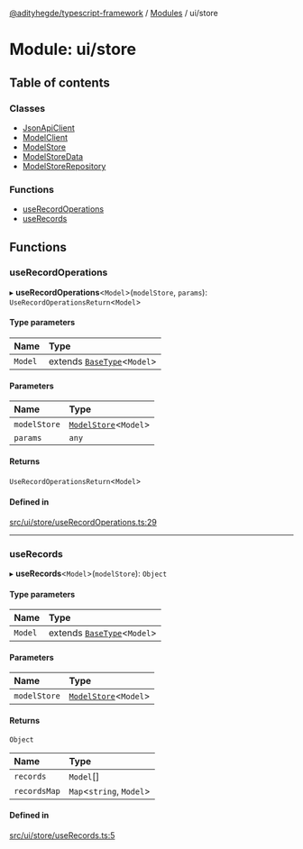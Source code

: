 [@adityhegde/typescript-framework](../README.md) / [Modules](../modules.md) / ui/store

# Module: ui/store

## Table of contents

### Classes

- [JsonApiClient](../classes/ui_store.JsonApiClient.md)
- [ModelClient](../classes/ui_store.ModelClient.md)
- [ModelStore](../classes/ui_store.ModelStore.md)
- [ModelStoreData](../classes/ui_store.ModelStoreData.md)
- [ModelStoreRepository](../classes/ui_store.ModelStoreRepository.md)

### Functions

- [useRecordOperations](ui_store.md#userecordoperations)
- [useRecords](ui_store.md#userecords)

## Functions

### useRecordOperations

▸ **useRecordOperations**<`Model`\>(`modelStore`, `params`): `UseRecordOperationsReturn`<`Model`\>

#### Type parameters

| Name | Type |
| :------ | :------ |
| `Model` | extends [`BaseType`](../classes/models.BaseType.md)<`Model`\> |

#### Parameters

| Name | Type |
| :------ | :------ |
| `modelStore` | [`ModelStore`](../classes/ui_store.ModelStore.md)<`Model`\> |
| `params` | `any` |

#### Returns

`UseRecordOperationsReturn`<`Model`\>

#### Defined in

[src/ui/store/useRecordOperations.ts:29](https://github.com/AdityaHegde/typescript-framework/blob/3d90755/src/ui/store/useRecordOperations.ts#L29)

___

### useRecords

▸ **useRecords**<`Model`\>(`modelStore`): `Object`

#### Type parameters

| Name | Type |
| :------ | :------ |
| `Model` | extends [`BaseType`](../classes/models.BaseType.md)<`Model`\> |

#### Parameters

| Name | Type |
| :------ | :------ |
| `modelStore` | [`ModelStore`](../classes/ui_store.ModelStore.md)<`Model`\> |

#### Returns

`Object`

| Name | Type |
| :------ | :------ |
| `records` | `Model`[] |
| `recordsMap` | `Map`<`string`, `Model`\> |

#### Defined in

[src/ui/store/useRecords.ts:5](https://github.com/AdityaHegde/typescript-framework/blob/3d90755/src/ui/store/useRecords.ts#L5)

